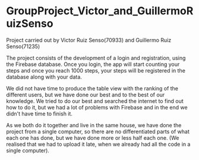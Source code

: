# GroupProject_Victor_and_GuillermoRuizSenso

Project carried out by Victor Ruiz Senso(70933) and Guillermo Ruiz Senso(71235)

The project consists of the development of a login and registration, using the Firebase database.
Once you login, the app will start counting your steps and once you reach 1000 steps, your steps will be registered in the database along with your data.

We did not have time to produce the table view with the ranking of the different users, but we have done our best and to the best of our knowledge. 
We tried to do our best and searched the internet to find out how to do it, but we had a lot of problems with Firebase and in the end we didn't have time to finish it.

As we both do it together and live in the same house, we have done the project from a single computer, so there are no differentiated parts of what each one has done, 
but we have done more or less half each one. (We realised that we had to upload it late, when we already had all the code in a single computer).
